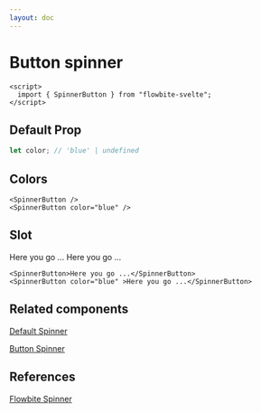 ```yaml
---
layout: doc
---
```


<script>
  import { SpinnerButton }from '$lib/index';
</script>


<h1 class="text-3xl w-full dark:text-white py-8">Button spinner</h1>


```svelte
<script>
  import { SpinnerButton } from "flowbite-svelte";
</script>
```

<h2 class="text-2xl mt-8 dark:text-white py-8">Default Prop</h2>

```js
let color; // 'blue' | undefined
```

<h2 class="text-2xl mt-8 dark:text-white py-8">Colors</h2>

<div class="container w-full rounded-xl my-4 mx-auto bg-gradient-to-r bg-white dark:bg-gray-900 border border-gray-200 dark:border-gray-700 p-2 sm:p-6">
<SpinnerButton />
<SpinnerButton color="blue" />
</div>

```svelte
<SpinnerButton />
<SpinnerButton color="blue" />
```

<h2 class="text-2xl mt-8 dark:text-white py-8">Slot</h2>

<div class="container w-full rounded-xl my-4 mx-auto bg-gradient-to-r bg-white dark:bg-gray-900 border border-gray-200 dark:border-gray-700 p-2 sm:p-6">
<SpinnerButton>Here you go ...</SpinnerButton>
<SpinnerButton color="blue" >Here you go ...</SpinnerButton>
</div>

```svelte
<SpinnerButton>Here you go ...</SpinnerButton>
<SpinnerButton color="blue" >Here you go ...</SpinnerButton>
```

<h2 class="text-2xl w-full dark:text-white py-8">Related components</h2>

<p class="dark:text-white text-lg w-full"><a href="https://flowbite-svelte.vercel.app/spinners/default" class="text-blue-600 hover:underline dark:text-blue-500">Default Spinner</a></p>

<p class="dark:text-white text-lg w-full"><a href="https://flowbite-svelte.vercel.app/spinners/button-spinner" class="text-blue-600 hover:underline dark:text-blue-500">Button Spinner</a></p>

<h2 class="text-2xl w-full dark:text-white py-8">References</h2>

<p class="dark:text-white text-lg"><a href="https://flowbite.com/docs/components/spinner/" target="_blank" class="text-blue-600 hover:underline dark:text-blue-500">Flowbite Spinner</a></p>